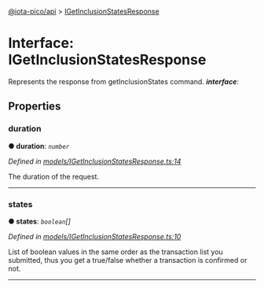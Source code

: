 [@iota-pico/api](../README.md) > [IGetInclusionStatesResponse](../interfaces/igetinclusionstatesresponse.md)



# Interface: IGetInclusionStatesResponse


Represents the response from getInclusionStates command.
*__interface__*: 



## Properties
<a id="duration"></a>

###  duration

**●  duration**:  *`number`* 

*Defined in [models/IGetInclusionStatesResponse.ts:14](https://github.com/iotaeco/iota-pico-api/blob/831cef8/src/models/IGetInclusionStatesResponse.ts#L14)*



The duration of the request.




___

<a id="states"></a>

###  states

**●  states**:  *`boolean`[]* 

*Defined in [models/IGetInclusionStatesResponse.ts:10](https://github.com/iotaeco/iota-pico-api/blob/831cef8/src/models/IGetInclusionStatesResponse.ts#L10)*



List of boolean values in the same order as the transaction list you submitted, thus you get a true/false whether a transaction is confirmed or not.




___


